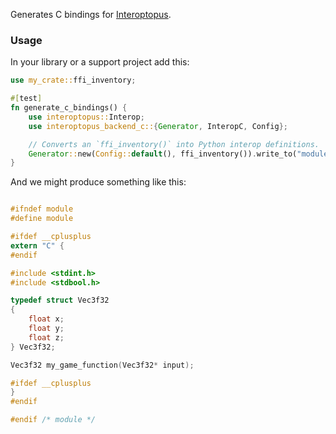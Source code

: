 Generates C bindings for [Interoptopus](https://github.com/ralfbiedert/interoptopus).

### Usage

In your library or a support project add this:

```rust
use my_crate::ffi_inventory;

#[test]
fn generate_c_bindings() {
    use interoptopus::Interop;
    use interoptopus_backend_c::{Generator, InteropC, Config};

    // Converts an `ffi_inventory()` into Python interop definitions.
    Generator::new(Config::default(), ffi_inventory()).write_to("module.h")
}
```

And we might produce something like this:

```c

#ifndef module
#define module

#ifdef __cplusplus
extern "C" {
#endif

#include <stdint.h>
#include <stdbool.h>

typedef struct Vec3f32
{
    float x;
    float y;
    float z;
} Vec3f32;

Vec3f32 my_game_function(Vec3f32* input);

#ifdef __cplusplus
}
#endif

#endif /* module */

```
